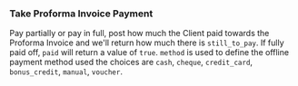 ### Take Proforma Invoice Payment

Pay partially or pay in full, post how much the Client paid towards the Proforma Invoice and we'll return how much there is
`still_to_pay`. If fully paid off, `paid` will return a value of `true`. `method` is used to define the offline payment method used the choices are `cash`, `cheque`, `credit_card`, `bonus_credit`, `manual`, `voucher`.
